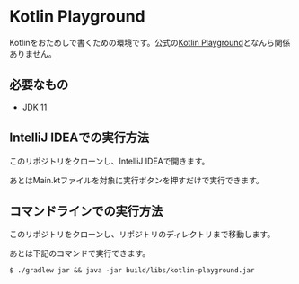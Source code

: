 # Kotlin Playground

Kotlinをおためしで書くための環境です。公式の[Kotlin Playground](https://play.kotlinlang.org/)となんら関係ありません。

## 必要なもの

- JDK 11

## IntelliJ IDEAでの実行方法

このリポジトリをクローンし、IntelliJ IDEAで開きます。

あとはMain.ktファイルを対象に実行ボタンを押すだけで実行できます。

## コマンドラインでの実行方法

このリポジトリをクローンし、リポジトリのディレクトリまで移動します。

あとは下記のコマンドで実行できます。

```
$ ./gradlew jar && java -jar build/libs/kotlin-playground.jar
```